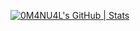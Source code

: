 [![0M4NU4L's GitHub | Stats](https://stats.quira.sh/0M4NU4L/github?theme=dark)](https://quira.sh?utm_source=widgets&utm_campaign=0M4NU4L)

